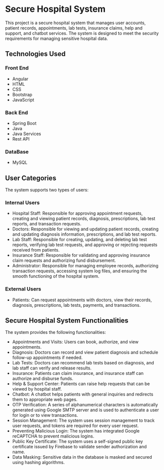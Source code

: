# Secure Hospital System
This project is a secure hospital system that manages user accounts, patient records, appointments, lab tests, insurance claims, help and support, and chatbot services. The system is designed to meet the security requirements for managing sensitive hospital data.<br/>

## Technologies Used
### Front End
- Angular 
- HTML
- CSS
- Bootstrap
- JavaScript

### Back End
- Spring Boot
- Java
- Java Services
- Rest API

### DataBase
- MySQL


## User Categories
The system supports two types of users:
### Internal Users
- Hospital Staff: Responsible for approving appointment requests, creating and viewing patient records, diagnosis, prescriptions, lab test reports, and transaction requests.
- Doctors: Responsible for viewing and updating patient records, creating and updating diagnosis information, prescriptions, and lab test reports.
- Lab Staff: Responsible for creating, updating, and deleting lab test reports, verifying lab test requests, and approving or rejecting requests received from patients.
- Insurance Staff: Responsible for validating and approving insurance claim requests and authorizing fund disbursement.
- Administrator: Responsible for managing employee records, authorizing transaction requests, accessing system log files, and ensuring the smooth functioning of the hospital system.

### External Users
- Patients: Can request appointments with doctors, view their records, diagnosis, prescriptions, lab tests, payments, and transactions.

## Secure Hospital System Functionalities
The system provides the following functionalities:

- Appointments and Visits: Users can book, authorize, and view appointments.
- Diagnosis: Doctors can record and view patient diagnosis and schedule follow-up appointments if needed.
- Lab Tests: Doctors can recommend lab tests based on diagnosis, and lab staff can verify and release results.
- Insurance: Patients can claim insurance, and insurance staff can authorize and disburse funds.
- Help & Support Center: Patients can raise help requests that can be viewed by hospital staff.
- Chatbot: A chatbot helps patients with general inquiries and redirects them to appropriate web pages.
- OTP Verification: A series of alphanumerical characters is automatically generated using Google SMTP server and is used to authenticate a user for login or to view transactions.
- Session Management: The system uses session management to track user requests, and tokens are required for every user request.
- Preventing Malicious Login: The system has integrated Google reCAPTCHA to prevent malicious logins.
- Public Key Certificate: The system uses a self-signed public key certificate issued by Firebase to validate sender authorization and name.
- Data Masking: Sensitive data in the database is masked and secured using hashing algorithms.


